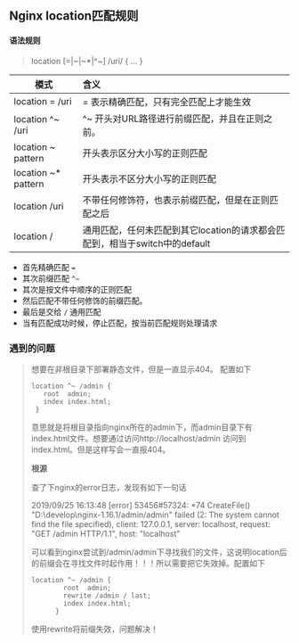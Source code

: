 ## Nginx location匹配规则

#### 语法规则

> location [=|~|~*|^~] /uri/ { … }

| 模式                | 含义                                                         |
| ------------------- | :----------------------------------------------------------- |
| location = /uri     | = 表示精确匹配，只有完全匹配上才能生效                       |
| location ^~ /uri    | ^~ 开头对URL路径进行前缀匹配，并且在正则之前。               |
| location ~ pattern  | 开头表示区分大小写的正则匹配                                 |
| location ~* pattern | 开头表示不区分大小写的正则匹配                               |
| location /uri       | 不带任何修饰符，也表示前缀匹配，但是在正则匹配之后           |
| location /          | 通用匹配，任何未匹配到其它location的请求都会匹配到，相当于switch中的default |

- 首先精确匹配 `=`
- 其次前缀匹配 `^~`
- 其次是按文件中顺序的正则匹配
- 然后匹配不带任何修饰的前缀匹配。
- 最后是交给 `/` 通用匹配
- 当有匹配成功时候，停止匹配，按当前匹配规则处理请求



### 遇到的问题

> 想要在非根目录下部署静态文件，但是一直显示404。 配置如下
>
>  ```
> location ^~ /admin {
> 	  root  admin;
> 	  index index.html;
> 	}
>  ```
>
> 意思就是将根目录指向nginx所在的admin下，而admin目录下有index.html文件。想要通过访问http://localhost/admin 访问到index.html。但是这样写会一直报404。
>
> **根源**
>
> 查了下nginx的error日志，发现有如下一句话
>
> 2019/09/25 16:13:48 [error] 53456#57324: *74 CreateFile() "D:\develop\nginx-1.16.1/admin/admin" failed (2: The system cannot find the file specified), client: 127.0.0.1, server: localhost, request: "GET /admin HTTP/1.1", host: "localhost"
> 
>
> 可以看到nginx尝试到/admin/admin下寻找我们的文件，这说明location后的前缀会在寻找文件时起作用！！！所以需要把它失效掉。配置如下
>
> ```
> location ^~ /admin {
> 		  root  admin;
> 		  rewrite /admin / last;
> 		  index index.html;
> 		}
> ```
>
> 使用rewrite将前缀失效，问题解决！
>
> 

